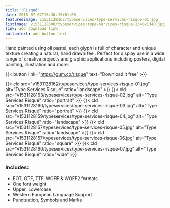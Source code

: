 ```yaml
---
title: "Risqué"
date: 2018-07-02T15:30:19+01:00
featuredimage: v1531128162/typeservices/type-services-risque-01.jpg
listimage: v1531128300/typeservices/type-services-risque-1340x1340.jpg
link: add download link
buttontext: add button text
---
```


Hand painted using oil pastel, each glyph is full of character and unique texture creating a natural, hand drawn feel. Perfect for display use in a wide range of creative projects and graphic applications including posters, digital painting, illustration and more.

{{< button link="https://gum.co/risque" text="Download it free" >}}

{{< cld src="v1531128162/typeservices/type-services-risque-01.jpg" alt="Type Services Risqué" ratio="landscape" >}}
{{< cld src="v1531128163/typeservices/type-services-risque-02.jpg" alt="Type Services Risqué" ratio="portrait" >}}
{{< cld src="v1531128160/typeservices/type-services-risque-03.jpg" alt="Type Services Risqué" ratio="portrait" >}}
{{< cld src="v1531128159/typeservices/type-services-risque-04.jpg" alt="Type Services Risqué" ratio="landscape" >}}
{{< cld src="v1531128157/typeservices/type-services-risque-05.jpg" alt="Type Services Risqué" ratio="landscape"  >}}
{{< cld src="v1531128157/typeservices/type-services-risque-06.jpg" alt="Type Services Risqué" ratio="square" >}}
{{< cld src="v1531128160/typeservices/type-services-risque-07.jpg" alt="Type Services Risqué" ratio="wide" >}}

### Includes:

- EOT, OTF, TTF, WOFF & WOFF2 formats.
- One font weight
- Upper, Lowercase
- Western European Language Support
- Punctuation, Symbols and Marks
